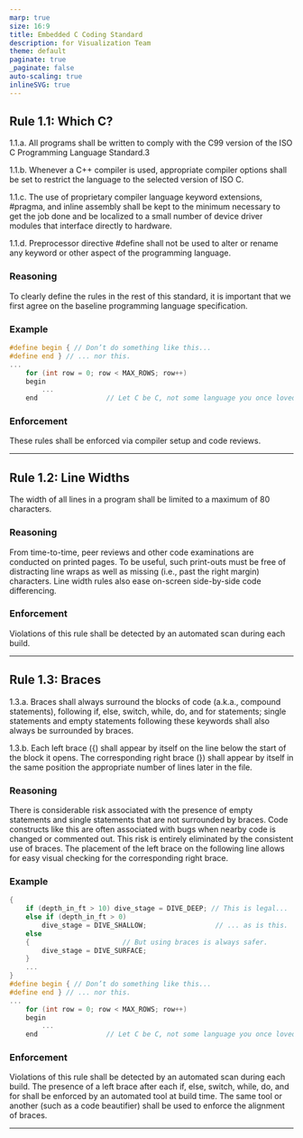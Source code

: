 ```yaml
---
marp: true
size: 16:9
title: Embedded C Coding Standard
description: for Visualization Team
theme: default
paginate: true
_paginate: false
auto-scaling: true
inlineSVG: true
---
```


## **Rule 1.1: Which C?**

1.1.a. All programs shall be written to comply with the C99 version of the ISO C Programming Language Standard.3

1.1.b. Whenever a C++ compiler is used, appropriate compiler options shall be set to restrict the language to the selected version of ISO C.

1.1.c. The use of proprietary compiler language keyword extensions, #pragma, and inline assembly shall be kept to the minimum necessary to get the job done and be localized to a small number of device driver modules that interface directly to hardware.

1.1.d. Preprocessor directive #define shall not be used to alter or rename any keyword or other aspect of the programming language.

### Reasoning

To clearly define the rules in the rest of this standard, it is important that we first agree on the baseline programming language specification.

### Example

```C
#define begin { // Don’t do something like this...
#define end } // ... nor this.
...
    for (int row = 0; row < MAX_ROWS; row++) 
    begin
        ...
    end                 // Let C be C, not some language you once loved.
```

### Enforcement

These rules shall be enforced via compiler setup and code reviews.

---

## **Rule 1.2: Line Widths**

The width of all lines in a program shall be limited to a maximum of 80 characters.

### Reasoning

From time-to-time, peer reviews and other code examinations are conducted on printed pages. To be useful, such print-outs must be free of distracting line wraps as well as missing (i.e., past the right margin) characters. Line width rules also ease on-screen side-by-side code differencing.

### Enforcement

Violations of this rule shall be detected by an automated scan during each build.

---

## **Rule 1.3: Braces**

1.3.a. Braces shall always surround the blocks of code (a.k.a., compound statements), following if, else, switch, while, do, and for statements; single statements and empty statements following these keywords shall also always be surrounded by braces.

1.3.b. Each left brace ({) shall appear by itself on the line below the start of the block it opens. The corresponding right brace (}) shall appear by itself in the same position the appropriate number of lines later in the file.

### Reasoning

There is considerable risk associated with the presence of empty statements and single statements that are not surrounded by braces. Code constructs like this are often associated with bugs when nearby code is changed or commented out. This risk is entirely eliminated by the consistent use of braces. The placement of the left brace on the following line allows for easy visual checking for the corresponding right brace.

### Example

```C
{
    if (depth_in_ft > 10) dive_stage = DIVE_DEEP; // This is legal... 
    else if (depth_in_ft > 0)
        dive_stage = DIVE_SHALLOW;                 // ... as is this.
    else
    {                       // But using braces is always safer.
        dive_stage = DIVE_SURFACE;
    }
    ...
}
#define begin { // Don’t do something like this...
#define end } // ... nor this.
...
    for (int row = 0; row < MAX_ROWS; row++) 
    begin
        ...
    end                 // Let C be C, not some language you once loved.
```

### Enforcement

Violations of this rule shall be detected by an automated scan during each build.
The presence of a left brace after each if, else, switch, while, do, and for shall be enforced by an automated tool at build time. The same tool or another (such as a code beautifier) shall be used to enforce the alignment of braces.

---
